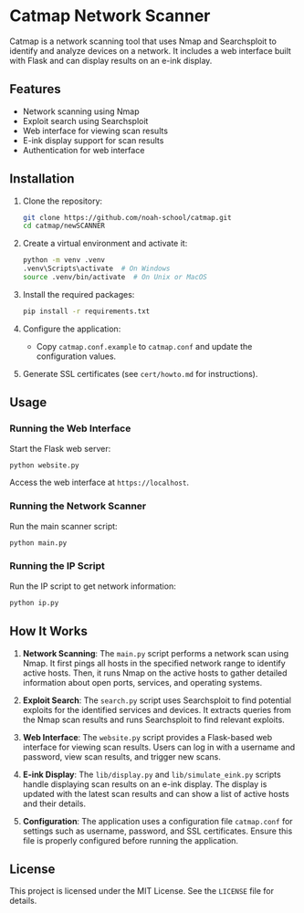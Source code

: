 # Catmap Network Scanner

Catmap is a network scanning tool that uses Nmap and Searchsploit to identify and analyze devices on a network. It includes a web interface built with Flask and can display results on an e-ink display.

## Features

- Network scanning using Nmap
- Exploit search using Searchsploit
- Web interface for viewing scan results
- E-ink display support for scan results
- Authentication for web interface

## Installation

1. Clone the repository:
    ```bash
    git clone https://github.com/noah-school/catmap.git
    cd catmap/newSCANNER
    ```

2. Create a virtual environment and activate it:
    ```bash
    python -m venv .venv
    .venv\Scripts\activate  # On Windows
    source .venv/bin/activate  # On Unix or MacOS
    ```

3. Install the required packages:
    ```bash
    pip install -r requirements.txt
    ```

4. Configure the application:
    - Copy `catmap.conf.example` to `catmap.conf` and update the configuration values.

5. Generate SSL certificates (see `cert/howto.md` for instructions).

## Usage

### Running the Web Interface

Start the Flask web server:
```bash
python website.py
```

Access the web interface at `https://localhost`.

### Running the Network Scanner

Run the main scanner script:
```bash
python main.py
```

### Running the IP Script

Run the IP script to get network information:
```bash
python ip.py
```

## How It Works

1. **Network Scanning**: The `main.py` script performs a network scan using Nmap. It first pings all hosts in the specified network range to identify active hosts. Then, it runs Nmap on the active hosts to gather detailed information about open ports, services, and operating systems.

2. **Exploit Search**: The `search.py` script uses Searchsploit to find potential exploits for the identified services and devices. It extracts queries from the Nmap scan results and runs Searchsploit to find relevant exploits.

3. **Web Interface**: The `website.py` script provides a Flask-based web interface for viewing scan results. Users can log in with a username and password, view scan results, and trigger new scans.

4. **E-ink Display**: The `lib/display.py` and `lib/simulate_eink.py` scripts handle displaying scan results on an e-ink display. The display is updated with the latest scan results and can show a list of active hosts and their details.

5. **Configuration**: The application uses a configuration file `catmap.conf` for settings such as username, password, and SSL certificates. Ensure this file is properly configured before running the application.

## License

This project is licensed under the MIT License. See the `LICENSE` file for details.
